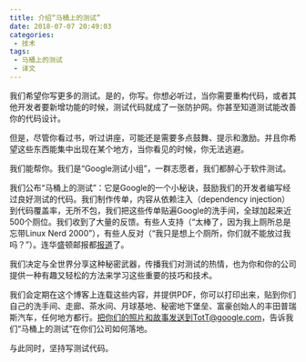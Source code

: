 ```yaml
---
title: 介绍“马桶上的测试”
date: 2018-07-07 20:49:03
categories:
 - 技术
tags:
 - 马桶上的测试 
 - 译文
---
```


我们希望你写更多的测试。是的，你写。你想必听过，当你需要重构代码，或者其他开发者要新增功能的时候，测试代码就成了一张防护网。你甚至知道测试能改善你的代码设计。

但是，尽管你看过书，听过讲座，可能还是需要多点鼓舞、提示和激励。并且你希望这些东西能集中出现在某个地方，当你看见的时候，你无法逃避。

我们能帮你。我们是“Google测试小组”，一群志愿者，我们都醉心于软件测试。

我们公布“马桶上的测试”：它是Google的一个小秘诀，鼓励我们的开发者编写经过良好测试的代码。我们制作传单，内容从依赖注入（dependency injection）到代码覆盖率，无所不包，我们把这些传单贴遍Google的洗手间，全球加起来近500个厕位。我们收到了大量的反馈。有些人支持（“太棒了，因为我上厕所总是忘带Linux Nerd 2000”），有些人反对（“我只是想上个厕所，你们就不能放过我吗？”）。连华盛顿邮报都[报道](http://www.washingtonpost.com/wp-dyn/content/article/2006/10/20/AR2006102001461.html)了。

我们决定与全世界分享这种秘密武器，传播我们对测试的热情，也为你和你的公司提供一种有趣又轻松的方法来学习这些重要的技巧和技术。

我们会定期在这个博客上连载这些内容，并提供PDF，你可以打印出来，贴到你们自己的洗手间、走廊、茶水间、月球基地、秘密地下堡垒、富豪创始人的丰田普瑞斯汽车，任何地方都行。把你们的照片和故事发送到TotT@google.com，告诉我们“马桶上的测试”在你们公司如何落地。

与此同时，坚持写测试代码。
